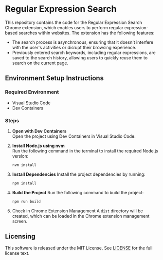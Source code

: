 # Regular Expression Search

This repository contains the code for the Regular Expression Search Chrome extension, which enables users to perform regular expression-based searches within websites. The extension has the following features:

- The search process is asynchronous, ensuring that it doesn't interfere with the user's activities or disrupt their browsing experience.
- Previously entered search keywords, including regular expressions, are saved to the search history, allowing users to quickly reuse them to search on the current page.

## Environment Setup Instructions

### Required Environment

- Visual Studio Code
- Dev Containers

### Steps

1. **Open with Dev Containers**  
   Open the project using Dev Containers in Visual Studio Code.

2. **Install Node.js using nvm**  
   Run the following command in the terminal to install the required Node.js version:
   ```bash
   nvm install
   ```

3. **Install Dependencies**
   Install the project dependencies by running:
   ```bash
   npm install
   ```

4. **Build the Project**
   Run the following command to build the project:
   ```bash
   npm run build
   ```

5. Check in Chrome Extension Management
   A `dist` directory will be created, which can be loaded in the Chrome extension management screen.

## Licensing

This software is released under the MIT License. See [LICENSE](LICENSE) for the full license text.
